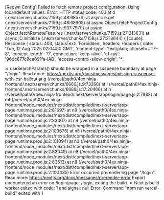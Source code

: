 [Reown Config] Failed to fetch remote project configuration. Using local/default values. Error: HTTP status code: 403
    at d (.next/server/chunks/7159.js:48:68579)
    at async e.get (.next/server/chunks/7159.js:48:68805)
    at async Object.fetchProjectConfig (.next/server/chunks/7159.js:937:7970)
    at async Object.fetchRemoteFeatures (.next/server/chunks/7159.js:27:213831)
    at async jO.initialize (.next/server/chunks/7159.js:27:218644) {
  [cause]: Response {
    status: 403,
    statusText: 'Forbidden',
    headers: Headers {
      date: 'Tue, 12 Aug 2025 02:04:50 GMT',
      'content-type': 'text/plain; charset=UTF-8',
      'content-length': '9',
      connection: 'keep-alive',
      'cf-ray': '96dc677c9ce891fa-IAD',
      'access-control-allow-origin': '*',


 ⨯ useSearchParams() should be wrapped in a suspense boundary at page "/login". Read more: https://nextjs.org/docs/messages/missing-suspense-with-csr-bailout
    at g (/vercel/path0/4ex.ninja-frontend/.next/server/chunks/6686.js:9:73268)
    at l (/vercel/path0/4ex.ninja-frontend/.next/server/chunks/6686.js:17:20466)
    at h (/vercel/path0/4ex.ninja-frontend/.next/server/app/login/page.js:2:7882)
    at n4 (/vercel/path0/4ex.ninja-frontend/node_modules/next/dist/compiled/next-server/app-page.runtime.prod.js:2:81697)
    at n8 (/vercel/path0/4ex.ninja-frontend/node_modules/next/dist/compiled/next-server/app-page.runtime.prod.js:2:83467)
    at n9 (/vercel/path0/4ex.ninja-frontend/node_modules/next/dist/compiled/next-server/app-page.runtime.prod.js:2:103676)
    at n5 (/vercel/path0/4ex.ninja-frontend/node_modules/next/dist/compiled/next-server/app-page.runtime.prod.js:2:101094)
    at n3 (/vercel/path0/4ex.ninja-frontend/node_modules/next/dist/compiled/next-server/app-page.runtime.prod.js:2:82049)
    at n8 (/vercel/path0/4ex.ninja-frontend/node_modules/next/dist/compiled/next-server/app-page.runtime.prod.js:2:83513)
    at n8 (/vercel/path0/4ex.ninja-frontend/node_modules/next/dist/compiled/next-server/app-page.runtime.prod.js:2:100435)
Error occurred prerendering page "/login". Read more: https://nextjs.org/docs/messages/prerender-error
Export encountered an error on /login/page: /login, exiting the build.
 ⨯ Next.js build worker exited with code: 1 and signal: null
Error: Command "npm run vercel-build" exited with 1